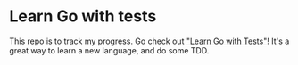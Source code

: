 # Learn Go with tests

This repo is to track my progress. Go check out ["Learn Go with Tests"](https://quii.gitbook.io/learn-go-with-tests)! It's a great way to learn a new language, and do some TDD.
